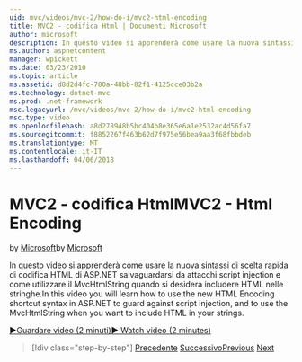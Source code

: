 ```yaml
---
uid: mvc/videos/mvc-2/how-do-i/mvc2-html-encoding
title: MVC2 - codifica Html | Documenti Microsoft
author: microsoft
description: In questo video si apprenderà come usare la nuova sintassi di scelta rapida di codifica HTML di ASP.NET salvaguardarsi da attacchi script injection e come utilizzare il MvcHtmlString quando...
ms.author: aspnetcontent
manager: wpickett
ms.date: 03/23/2010
ms.topic: article
ms.assetid: d8d2d4fc-780a-48bb-82f1-4125cce03b2a
ms.technology: dotnet-mvc
ms.prod: .net-framework
msc.legacyurl: /mvc/videos/mvc-2/how-do-i/mvc2-html-encoding
msc.type: video
ms.openlocfilehash: a8d278948b5bc404b8e365e6a1e2532ac4d56fa7
ms.sourcegitcommit: f8852267f463b62d7f975e56bea9aa3f68fbbdeb
ms.translationtype: MT
ms.contentlocale: it-IT
ms.lasthandoff: 04/06/2018
---
```

<a name="mvc2---html-encoding"></a><span data-ttu-id="adb8b-103">MVC2 - codifica Html</span><span class="sxs-lookup"><span data-stu-id="adb8b-103">MVC2 - Html Encoding</span></span>
====================
<span data-ttu-id="adb8b-104">by [Microsoft](https://github.com/microsoft)</span><span class="sxs-lookup"><span data-stu-id="adb8b-104">by [Microsoft](https://github.com/microsoft)</span></span>

<span data-ttu-id="adb8b-105">In questo video si apprenderà come usare la nuova sintassi di scelta rapida di codifica HTML di ASP.NET salvaguardarsi da attacchi script injection e come utilizzare il MvcHtmlString quando si desidera includere HTML nelle stringhe.</span><span class="sxs-lookup"><span data-stu-id="adb8b-105">In this video you will learn how to use the new HTML Encoding shortcut syntax in ASP.NET to guard against script injection, and to use the MvcHtmlString when you want to include HTML in your strings.</span></span>

[<span data-ttu-id="adb8b-106">&#9654;Guardare video (2 minuti)</span><span class="sxs-lookup"><span data-stu-id="adb8b-106">&#9654; Watch video (2 minutes)</span></span>](https://channel9.msdn.com/Blogs/ASP-NET-Site-Videos/mvc2-html-encoding)

> [!div class="step-by-step"]
> <span data-ttu-id="adb8b-107">[Precedente](how-do-i-use-httpverbs-attributes-in-an-mvc-application.md)
> [Successivo](mvc2-stronglytyped-helpers.md)</span><span class="sxs-lookup"><span data-stu-id="adb8b-107">[Previous](how-do-i-use-httpverbs-attributes-in-an-mvc-application.md)
[Next](mvc2-stronglytyped-helpers.md)</span></span>
